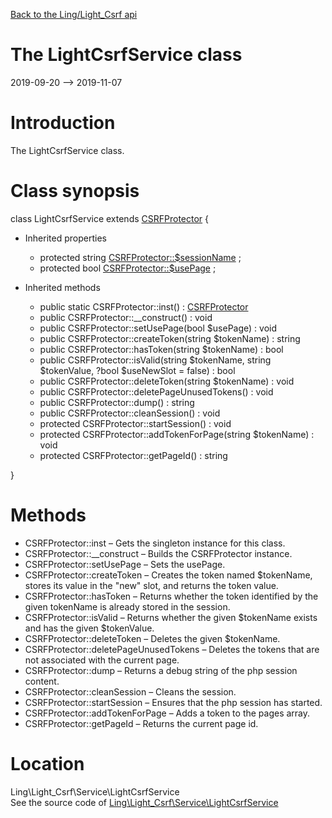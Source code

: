 [Back to the Ling/Light_Csrf api](https://github.com/lingtalfi/Light_Csrf/blob/master/doc/api/Ling/Light_Csrf.md)



The LightCsrfService class
================
2019-09-20 --> 2019-11-07






Introduction
============

The LightCsrfService class.



Class synopsis
==============


class <span class="pl-k">LightCsrfService</span> extends [CSRFProtector](https://github.com/lingtalfi/CSRFTools/blob/master/doc/api/Ling/CSRFTools/CSRFProtector.md)  {

- Inherited properties
    - protected string [CSRFProtector::$sessionName](#property-sessionName) ;
    - protected bool [CSRFProtector::$usePage](#property-usePage) ;

- Inherited methods
    - public static CSRFProtector::inst() : [CSRFProtector](https://github.com/lingtalfi/CSRFTools/blob/master/doc/api/Ling/CSRFTools/CSRFProtector.md)
    - public CSRFProtector::__construct() : void
    - public CSRFProtector::setUsePage(bool $usePage) : void
    - public CSRFProtector::createToken(string $tokenName) : string
    - public CSRFProtector::hasToken(string $tokenName) : bool
    - public CSRFProtector::isValid(string $tokenName, string $tokenValue, ?bool $useNewSlot = false) : bool
    - public CSRFProtector::deleteToken(string $tokenName) : void
    - public CSRFProtector::deletePageUnusedTokens() : void
    - public CSRFProtector::dump() : string
    - public CSRFProtector::cleanSession() : void
    - protected CSRFProtector::startSession() : void
    - protected CSRFProtector::addTokenForPage(string $tokenName) : void
    - protected CSRFProtector::getPageId() : string

}






Methods
==============

- CSRFProtector::inst &ndash; Gets the singleton instance for this class.
- CSRFProtector::__construct &ndash; Builds the CSRFProtector instance.
- CSRFProtector::setUsePage &ndash; Sets the usePage.
- CSRFProtector::createToken &ndash; Creates the token named $tokenName, stores its value in the "new" slot, and returns the token value.
- CSRFProtector::hasToken &ndash; Returns whether the token identified by the given tokenName is already stored in the session.
- CSRFProtector::isValid &ndash; Returns whether the given $tokenName exists and has the given $tokenValue.
- CSRFProtector::deleteToken &ndash; Deletes the given $tokenName.
- CSRFProtector::deletePageUnusedTokens &ndash; Deletes the tokens that are not associated with the current page.
- CSRFProtector::dump &ndash; Returns a debug string of the php session content.
- CSRFProtector::cleanSession &ndash; Cleans the session.
- CSRFProtector::startSession &ndash; Ensures that the php session has started.
- CSRFProtector::addTokenForPage &ndash; Adds a token to the pages array.
- CSRFProtector::getPageId &ndash; Returns the current page id.





Location
=============
Ling\Light_Csrf\Service\LightCsrfService<br>
See the source code of [Ling\Light_Csrf\Service\LightCsrfService](https://github.com/lingtalfi/Light_Csrf/blob/master/Service/LightCsrfService.php)



